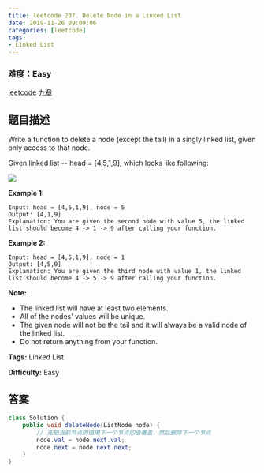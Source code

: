 ```yaml
---
title: leetcode 237. Delete Node in a Linked List
date: 2019-11-26 09:09:06
categories: [leetcode]
tags:
- Linked List
---
```

### 难度：Easy

<a href="https://leetcode.com/problems/delete-node-in-a-linked-list/">leetcode</a>
<a href="https://www.jiuzhang.com/solution/delete-node-in-a-linked-list/">九章</a>
## 题目描述
Write a function to delete a node (except the tail) in a singly linked list,
given only access to that node.

Given linked list -- head = [4,5,1,9], which looks like following:

![](https://assets.leetcode.com/uploads/2018/12/28/237_example.png)



**Example 1:**
        
    Input: head = [4,5,1,9], node = 5
    Output: [4,1,9]
    Explanation: You are given the second node with value 5, the linked list should become 4 -> 1 -> 9 after calling your function.
    

**Example 2:**
        
    Input: head = [4,5,1,9], node = 1
    Output: [4,5,9]
    Explanation: You are given the third node with value 1, the linked list should become 4 -> 5 -> 9 after calling your function.
    



**Note:**

  * The linked list will have at least two elements.
  * All of the nodes' values will be unique.
  * The given node will not be the tail and it will always be a valid node of the linked list.
  * Do not return anything from your function.


**Tags:** Linked List

**Difficulty:** Easy
## 答案
<!--more-->
```java
class Solution {
    public void deleteNode(ListNode node) {
        // 先把当前节点的值用下一个节点的值覆盖，然后删除下一个节点
        node.val = node.next.val;
        node.next = node.next.next;
    }
}
```